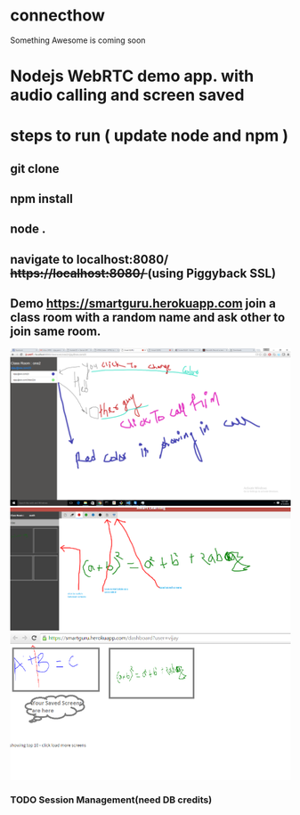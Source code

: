 # connecthow
Something Awesome is coming soon
# Nodejs WebRTC demo app. with audio calling and screen saved 
# steps to run ( update node and npm )
## git clone
## npm install
## node .
## navigate to localhost:8080/ <strike>https://localhost:8080/ </strike> (using Piggyback SSL)
## <bold>Demo</bold> https://smartguru.herokuapp.com  join a class room with a random name and ask other to join same room.

![alt tag](https://raw.githubusercontent.com/vijay22uk/connecthow/master/screen/Untitled2.png)
![alt tag](https://raw.githubusercontent.com/vijay22uk/connecthow/master/screen/new.png)
![alt tag](https://raw.githubusercontent.com/vijay22uk/connecthow/master/screen/dash.png)


### TODO Session Management(need DB credits)